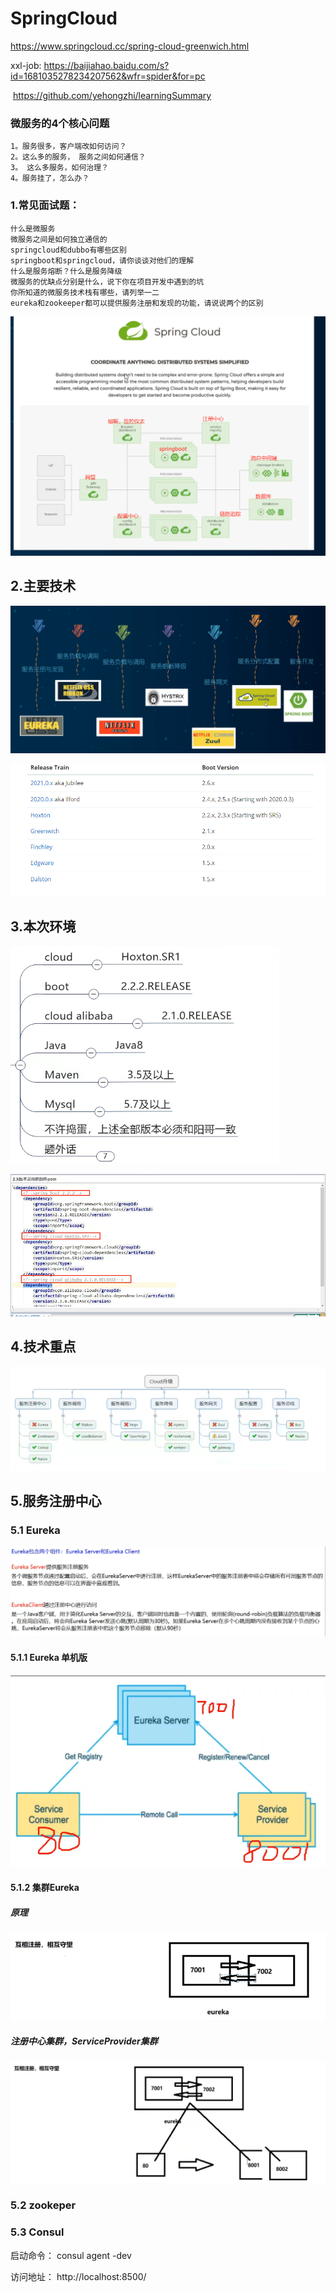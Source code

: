 

# SpringCloud

https://www.springcloud.cc/spring-cloud-greenwich.html

xxl-job:     https://baijiahao.baidu.com/s?id=1681035278234207562&wfr=spider&for=pc

​                  https://github.com/yehongzhi/learningSummary



### 微服务的4个核心问题

```
1。服务很多，客户端改如何访问？
2。这么多的服务， 服务之间如何通信？
3。 这么多服务，如何治理？
4。服务挂了，怎么办？
```

### 1.常见面试题：

```
什么是微服务
微服务之间是如何独立通信的
springcloud和dubbo有哪些区别
springboot和springcloud，请你谈谈对他们的理解
什么是服务熔断？什么是服务降级
微服务的优缺点分别是什么，说下你在项目开发中遇到的坑
你所知道的微服务技术栈有哪些，请列举一二
eureka和zookeeper都可以提供服务注册和发现的功能，请说说两个的区别
```

![1644477705](.\image\1644477705.jpg)

## 2.主要技术

![image-20220210153403673](.\image\image-20220210153403673.png)

![image-20220210155021290](.\image\image-20220210155021290.png)

## 3.本次环境

![image-20220210155136440](.\image\image-20220210155136440.png)

![image-20220210155521441](.\image\image-20220210155521441.png)

## 4.技术重点

<img src=".\image\image-20220210164220179.png" alt="image-20220210164220179" style="zoom:150%;" />

## 5.服务注册中心

### 5.1 Eureka

![image-20220212141726307](.\image\image-20220212141726307.png)

####  5.1.1 Eureka 单机版

![image-20220212150244742](.\image\image-20220212150244742.png)

#### 5.1.2  集群Eureka 

##### 原理

![image-20220212151142285](.\image\image-20220212151142285.png)

##### 注册中心集群，ServiceProvider集群

![image-20220212155738164](.\image\image-20220212155738164.png)

### 5.2 zookeper

### 5.3 Consul

启动命令：    consul agent -dev

访问地址：   http://localhost:8500/